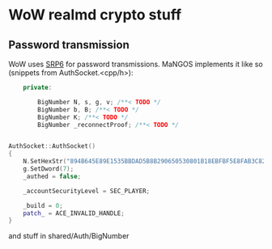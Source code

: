 WoW realmd crypto stuff
=======================

## Password transmission

WoW uses [SRP6](http://srp.stanford.edu/design.html) for password transmissions.
MaNGOS implements it like so (snippets from AuthSocket.<cpp/h>):

```c++
    private:

        BigNumber N, s, g, v; /**< TODO */
        BigNumber b, B; /**< TODO */
        BigNumber K; /**< TODO */
        BigNumber _reconnectProof; /**< TODO */


AuthSocket::AuthSocket()
{
    N.SetHexStr("894B645E89E1535BBDAD5B8B290650530801B18EBFBF5E8FAB3C82872A3E9BB7");
    g.SetDword(7);
    _authed = false;

    _accountSecurityLevel = SEC_PLAYER;

    _build = 0;
    patch_ = ACE_INVALID_HANDLE;
}

```
and stuff in shared/Auth/BigNumber
